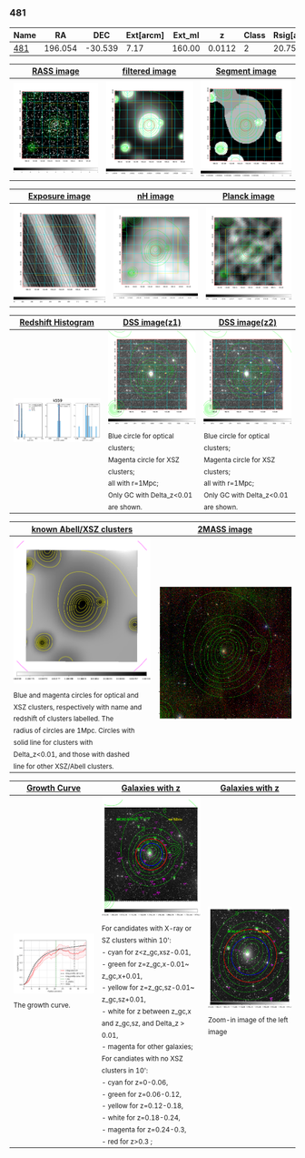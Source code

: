 <div STYLE="page-break-after: always;"></div>

### 481

|Name          |RA          |DEC      | Ext[arcm] | Ext_ml | z    | Class| Rsig[arcmin] | CRsig[c/s] | CR500[c/s] | R500[Mpc] |L500[erg/s]|F500[erg/s/cm^2]| M500[Msun]|Tx[keV]|beta|GC(XSZ,Delta_z<0.01)| GC(OPT,Delta_z<0.01)|GC|alias|
|--------------|------------|------------|---|---|-----------|--------|------|------|----|----|----|----|----|----|----|----|----|----|---|
|[481](script/481.md)     | 196.054       | -30.539       | 7.17    | 160.00   | 0.0112 | 2   | 20.750 |0.470 |0.520 |0.448 |1.819e+42 |6.496e-12 |2.591e+13 |0.934 |1.015 |MCXC, |N, |MCXC, |k559|

|[RASS image](../image/481/481_img.pdf)|[filtered image](../image/481/481_fil.pdf)|[Segment image](../image/481/481_seg.pdf)|
|-------------------|--------------------|-------------------|
| <img src="../image/481/481_img.png" width="300">  | <img src="../image/481/481_fil.png" width="300">   | <img src="../image/481/481_seg.png" width="300">  |

|[Exposure image](../image/481/481_mex.pdf)| [nH image](../image/481/481_nh.pdf)| [Planck image](../image/481/481_p.pdf)|
|-------------------|--------------------|-------------------|
|<img src="../image/481/481_mex.png" width="300">   | <img src="../image/481/481_nh.png" width="300">    | <img src="../image/481/481_p.png" width="300"> |

|[Redshift Histogram](../image/481/481_zg.pdf) | [DSS image(z1)](../image/481/481_dss_z1.pdf)      |  [DSS image(z2)](../image/481/481_dss_z2.pdf)    |
|-------------------|--------------------|-------------------|
|<img src="../image/481/481_zg.png" width="300"> |<img src="../image/481/481_dss_z1.png" width="300"> <sub><br>Blue circle for optical clusters; <br>Magenta circle for XSZ clusters; <br>all with r=1Mpc; <br>Only GC with Delta_z<0.01 are shown. </sub>| <img src="../image/481/481_dss_z2.png" width="300"><sub><br>Blue circle for optical clusters; <br>Magenta circle for XSZ clusters; <br>all with r=1Mpc; <br>Only GC with Delta_z<0.01 are shown. </sub> |

|[known Abell/XSZ clusters](../image/481/481_m.pdf) | [2MASS image](../image/481/481_2mass.pdf)      |
|-------------------|-------------------|
|<img src=../image/481/481_m.png width="300"> <sub><br>Blue and magenta circles for optical and <br>XSZ clusters, respectively with name and <br>redshift of clusters labelled. The <br>radius of circles are 1Mpc. Circles with <br>solid line for clusters with <br>Delta_z<0.01, and those with dashed <br>line for other XSZ/Abell clusters.        </sub>|<img src="../image/481/481_2mass.png" width="300">  |

|[Growth Curve](../image/481/481_gca_all.png) |[Galaxies with z](../image/481/481_opt_ned.pdf) |[Galaxies with z](../image/481/481_opt_ned_zoom.pdf) |
|-------------------|-------------------|-------------------|
| <img src="../image/481/481_gca_all.png" width="300"> <sub><br>The growth curve.</sub>| <img src=../image/481/481_opt_ned.png width="300"> <br><sub> For candidates with X-ray or SZ clusters within 10': <br> - cyan for z<z_gc,xsz-0.01, <br> - green for z=z_gc,x-0.01~ z_gc,x+0.01, <br> - yellow for z=z_gc,sz-0.01~ z_gc,sz+0.01, <br> - white for z between z_gc,x and z_gc,sz, and Delta_z > 0.01, <br> - magenta for other galaxies; <br>For candiates with no XSZ clusters in 10': <br> - cyan for z=0-0.06, <br> - green for z=0.06-0.12, <br> - yellow for z=0.12-0.18, <br> - white for z=0.18-0.24, <br> - magenta for z=0.24-0.3, <br> - red for z>0.3 ;  </sub>|<img src=../image/481/481_opt_ned_zoom.png width="300">  <br><sub> Zoom-in image of the left image</sub>|




